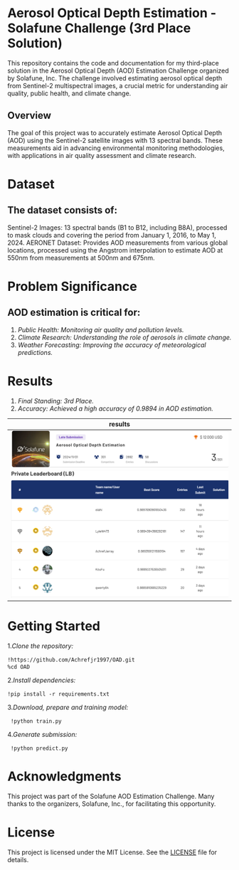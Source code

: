 # Aerosol Optical Depth Estimation - Solafune Challenge (3rd Place Solution)

This repository contains the code and documentation for my third-place solution in the Aerosol Optical Depth (AOD) Estimation Challenge organized by Solafune,
Inc. The challenge involved estimating aerosol optical depth from Sentinel-2 multispectral images, a crucial metric for understanding air quality, 
public health, and climate change.

## Overview

The goal of this project was to accurately estimate Aerosol Optical Depth (AOD) using the Sentinel-2 satellite images with 13 spectral bands. 
These measurements aid in advancing environmental monitoring methodologies, with applications in air quality assessment and climate research.

# Dataset
## The dataset consists of:

Sentinel-2 Images: 13 spectral bands (B1 to B12, including B8A), processed to mask clouds and covering the period from January 1, 2016, to May 1, 2024.
AERONET Dataset: Provides AOD measurements from various global locations, processed using the Angstrom interpolation to estimate AOD at 550nm from measurements at 500nm and 675nm.

# Problem Significance
## AOD estimation is critical for:

1. *Public Health: Monitoring air quality and pollution levels.*
2. *Climate Research: Understanding the role of aerosols in climate change.*
3. *Weather Forecasting: Improving the accuracy of meteorological predictions.*
    
# Results
1. *Final Standing: 3rd Place.*
2. *Accuracy: Achieved a high accuracy of 0.9894 in AOD estimation.*
    
| results |
|------------------|
|![results](assets/assets1.png) |
|![results](assets/assets2.png) |

# Getting Started

1.*Clone the repository:*

    !https://github.com/Achrefjr1997/OAD.git
    %cd OAD
    
2.*Install dependencies:*

    !pip install -r requirements.txt
    
3.*Download, prepare and training model:*

     !python train.py 
            
4.*Generate submission:*

     !python predict.py 

# Acknowledgments

This project was part of the Solafune AOD Estimation Challenge. Many thanks to the organizers, Solafune, Inc., for facilitating this opportunity.

# License
This project is licensed under the MIT License. See the [LICENSE](LICENSE)  file for details.
